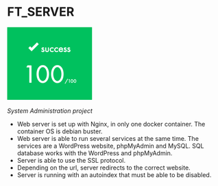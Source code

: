 # FT_SERVER

![Result](/img/result.png)

*System Administration project*

* Web server is set up with Nginx, in only one docker container. The container OS is debian buster.
* Web server is able to run several services at the same time. The services are a WordPress website, phpMyAdmin and MySQL. SQL database works with the WordPress and phpMyAdmin.
* Server is able to use the SSL protocol.
* Depending on the url, server redirects to the
correct website.
* Server is running with an autoindex that must be able to be disabled.
